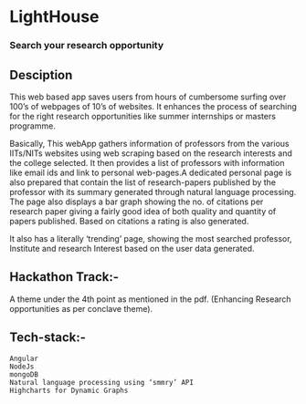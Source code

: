 # LightHouse
### Search your research opportunity 

## Desciption

This web based app saves users from hours of cumbersome surfing over 100’s of webpages of 10’s of websites. It enhances the process of searching for the right research opportunities like summer internships or masters programme.

Basically, This webApp gathers information of professors from the various IITs/NITs websites using web scraping based on the research interests and the college selected. It then provides a list of professors with information like email ids and link to personal web-pages.A dedicated personal page is also prepared that contain the list of research-papers published by the professor with its summary generated through natural language processing. The page also displays a bar graph showing the no. of citations per research paper giving a fairly good idea of both quality and quantity of papers published. Based on citations a rating is also generated.

It also has a literally ‘trending’ page, showing the most searched professor, Institute and research Interest based on the user data generated.

## Hackathon Track:-
A theme under the 4th point as mentioned in the pdf. (Enhancing Research opportunities as per conclave theme).

## Tech-stack:-
```
Angular
NodeJs
mongoDB
Natural language processing using ‘smmry’ API
Highcharts for Dynamic Graphs
```

